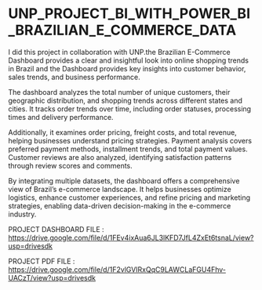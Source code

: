 # UNP_PROJECT_BI_WITH_POWER_BI_BRAZILIAN_E_COMMERCE_DATA

I did this project in collaboration with UNP.the Brazilian E-Commerce Dashboard provides a clear and insightful look into online shopping trends in Brazil and
the Dashboard provides key insights into customer behavior, sales trends, and business performance.

The dashboard analyzes the total number of unique customers, their geographic distribution, and shopping trends across different states and cities. It tracks order trends over time, including order statuses, processing times and delivery performance.

Additionally, it examines order pricing, freight costs, and total revenue, helping businesses understand pricing strategies. Payment analysis covers preferred payment methods, installment trends, and total payment values. Customer reviews are also analyzed, identifying satisfaction patterns through review scores and comments.

By integrating multiple datasets, the dashboard offers a comprehensive view of Brazil’s e-commerce landscape. It helps businesses optimize logistics, enhance customer experiences, and refine pricing and marketing strategies, enabling data-driven decision-making in the e-commerce industry.


PROJECT DASHBOARD FILE : https://drive.google.com/file/d/1FEv4ixAua6JL3lKFD7JfL4ZxEt6tsnaL/view?usp=drivesdk

PROJECT PDF FILE : https://drive.google.com/file/d/1F2vlGVIRxQqC9LAWCLaFGU4Fhv-UACzT/view?usp=drivesdk

